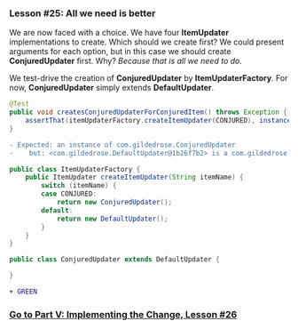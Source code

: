 ### Lesson #25: All we need is better
We are now faced with a choice.  We have four **ItemUpdater** implementations to create.  Which should we create first?  We could present arguments for each option, but in this case we should create **ConjuredUpdater** first.  Why?  *Because that is all we need to do.*

We test-drive the creation of **ConjuredUpdater** by **ItemUpdaterFactory**.  For now, **ConjuredUpdater** simply extends **DefaultUpdater**.

```java
@Test
public void createsConjuredUpdaterForConjuredItem() throws Exception {
    assertThat(itemUpdaterFactory.createItemUpdater(CONJURED), instanceOf(ConjuredUpdater.class));
}
```
```diff
- Expected: an instance of com.gildedrose.ConjuredUpdater
-    but: <com.gildedrose.DefaultUpdater@1b26f7b2> is a com.gildedrose.DefaultUpdater
```
```java
public class ItemUpdaterFactory { 
    public ItemUpdater createItemUpdater(String itemName) {
        switch (itemName) {
        case CONJURED: 
            return new ConjuredUpdater();
        default:
            return new DefaultUpdater();
        }
    }
}
```
```java
public class ConjuredUpdater extends DefaultUpdater {

}
```
```diff
+ GREEN
```
### [Go to Part V: Implementing the Change, Lesson #26](https://github.com/d215steinberg/GildedRose-Java/tree/Lesson%2326)